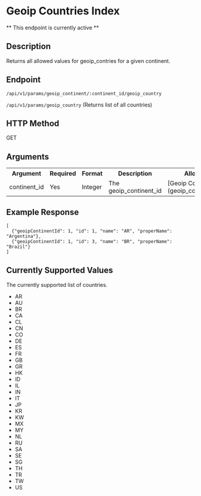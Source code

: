 # Geoip Countries Index
** This endpoint is currently active **

## Description
Returns all allowed values for geoip_contries for a given continent.

## Endpoint
`/api/v1/params/geoip_continent/:continent_id/geoip_country`

`/api/v1/params/geoip_country` (Returns list of all countries)

## HTTP Method
GET

## Arguments
<table>
  <tr>
    <th>Argument</th>
    <th>Required</th>
    <th>Format</th>
    <th>Description</th>
    <th>Allowed Values</th>
  </tr>
  <tr>
    <td>continent_id</td>
    <td>Yes</td>
    <td>Integer</td>
    <td>The geoip_continent_id</td>
    <td>[Geoip Continents Index](geoip_continent_index.md)</td>
  </tr>
</table>

## Example Response

```
[
  {"geoipContinentId": 1, "id": 1, "name": "AR", "properName": "Argentina"},
  {"geoipContinentId": 1, "id": 3, "name": "BR", "properName": "Brazil"}
]
```

## Currently Supported Values
The currently supported list of countries.

* AR
* AU
* BR
* CA
* CL
* CN
* CO
* DE
* ES
* FR
* GB
* GR
* HK
* ID
* IL
* IN
* IT
* JP
* KR
* KW
* MX
* MY
* NL
* RU
* SA
* SE
* SG
* TH
* TR
* TW
* US
